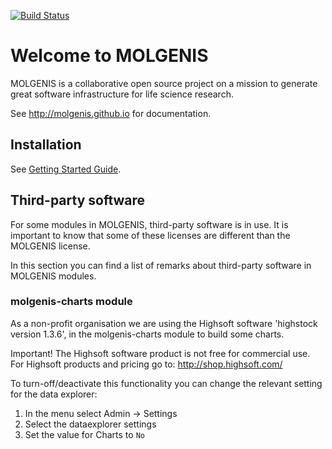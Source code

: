 [![Build Status](https://molgenis50.gcc.rug.nl/jenkins/buildStatus/icon?job=molgenis)](http://www.molgenis.org/jenkins/job/molgenis/)

# Welcome to MOLGENIS

MOLGENIS is a collaborative open source project on a mission to generate great software infrastructure for life science research. 

See http://molgenis.github.io for documentation.

## Installation
See [Getting Started Guide](http://molgenis.github.io/develop/start).

## Third-party software
For some modules in MOLGENIS, third-party software is in use. It is important to know that some of these licenses are different than the MOLGENIS license.

In this section you can find a list of remarks about third-party software in MOLGENIS modules.

### molgenis-charts module
As a non-profit organisation we are using the Highsoft software 'highstock version 1.3.6', in the molgenis-charts module to build some charts.

Important! The Highsoft software product is not free for commercial use. For Highsoft products and pricing go to: http://shop.highsoft.com/

To turn-off/deactivate this functionality you can change the relevant setting for the data explorer:  
 1. In the menu select Admin -> Settings
 2. Select the dataexplorer settings
 3. Set the value for Charts to `No`


